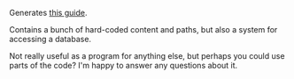 Generates [this guide](https://averylychee.neocities.org/doctor-who/).

Contains a bunch of hard-coded content and paths, but also a system for accessing a database.

Not really useful as a program for anything else, but perhaps you could use parts of the code? I'm happy to answer any questions about it.
